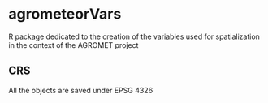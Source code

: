 # agrometeorVars
R package dedicated to the creation of the variables used for spatialization in the context of the AGROMET project

## CRS
All the objects are saved under EPSG 4326


